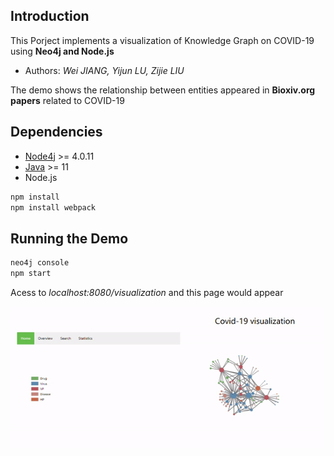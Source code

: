 
## Introduction 
This Porject implements a visualization of Knowledge Graph on COVID-19 using **Neo4j and Node.js**
* Authors: *Wei JIANG, Yijun LU, Zijie LIU*

The demo shows the relationship between entities appeared in **Bioxiv.org papers** related to COVID-19

## Dependencies
* [Node4j](https://https://neo4j.com/) >= 4.0.11
* [Java](https://www.java.com) >= 11
* Node.js

```sh
npm install
npm install webpack
```

## Running the Demo
```sh
neo4j console
npm start
```
Acess to *localhost:8080/visualization* and this page would appear 


<img src="demo.gif" width="600">







